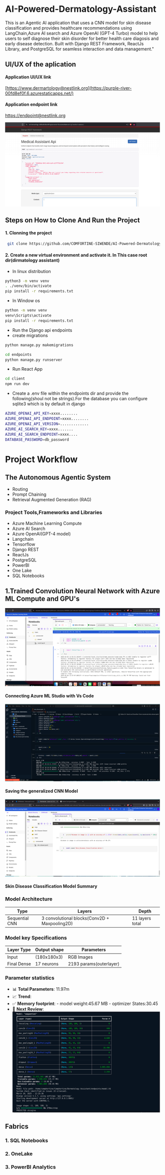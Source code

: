# AI-Powered-Dermatology-Assistant

This is an Agentic AI application that uses a CNN model for skin disease classification and provides healthcare recommendations using LangChain,Azure AI search and Azure OpenAI (GPT-4 Turbo) model to help users to self diagnose their skin disorder for better health care diagosis and early disease detection. Built with Django REST Framework, ReactJs Library, and PostgreSQL for seamless interaction and data management."

## UI/UX of the aplication

#### Application UI/UX link

[https://www.dermartology@nestlink.org](https://purple-river-00fd8ef0f.6.azurestaticapps.net/)

#### Application endpoint link

[https://endpoint@nestlink.org](https://aid-dermatilogy-cbfbbad0cdhscbf9.spaincentral-01.azurewebsites.net/api/medical-assistant/)

![.](endpoints/ai-hack-img/endpoint.png)

## Steps on How to Clone And Run the Project

#### 1. Clonning the project

```bash
 git clone https://github.com/COMFORTINE-SIWENDE/AI-Powered-Dermatology-Assistant.git
```

#### 2. Create a new virtual environment and activate it. In This case root dir(dirmatology assistant)

- In linux distribution

```bash
python3 -m venv venv
. ./venv/bin/activate
pip install -r requirements.txt
```

- In Window os

```bash
python -m venv venv
venv\Scripts\activate
pip install -r requirements.txt
```

- Run the Django api endpoints
- create migrations

```bash
python manage.py makemigrations
```

```bash
cd endpoints
python manage.py runserver
```

- Run React App

```bash
cd client
npm run dev
```

- Create a .env file within the endpoints dir and provide the following(shoul not be strings).For the database you can configure sqlite3 which is by default in django

```bash
AZURE_OPENAI_API_KEY=xxxx........
AZURE_OPENAI_API_ENDPOINT=xxxx........
AZURE_OPENAI_API_VERSION=.............
AZURE_AI_SEARCH_KEY=xxxx.......
AZURE_AI_SEARCH_ENDPOINT=xxxx....
DATABASE_PASSWORD=db_password
```

# Project Workflow

## The Autonomous Agentic System

- Routing
- Prompt Chaining
- Retrieval Augmented Generation (RAG)

### Project Tools,Frameworks and Libraries

- Azure Machine Learning Compute
- Azure AI Search
- Azure OpenAI(GPT-4 model)
- Langchain
- Tensorflow
- Django REST
- ReactJs
- PostgreSQL
- PowerBI
- One Lake
- SQL Notebooks

## 1.Trained Convolution Neural Network with Azure ML Compute and GPU's

![Azure ML Studio:](endpoints/ai-hack-img/Azure-machine-learning-studio.png)

#### Connecting Azure ML Studio with Vs Code

![Connecting](endpoints/ai-hack-img/azure-vs-code-model-training.png)

#### Saving the generalized CNN Model

![.](endpoints/ai-hack-img/how-to-get-the-model.png)

#### Skin Disease Classification Model Summary

### Model Architecture

| Type           | Layers                                        | Depth           |
| -------------- | --------------------------------------------- | --------------- |
| Sequential CNN | 3 convolutional blocks(Conv2D + Maxpooling2D) | 11 layers total |

### Model key Specifications

| Layer Type  | Output shape | Parameters              |
| ----------- | ------------ | ----------------------- |
| Input       | (180x180x3)  | RGB Images              |
| Final Dense | 17 neurons   | 2193 params(outerlayer) |

### Parameter statistics

- 📊 **Total Parameters**: 11.97m
- 📈 **Trend**:
- ✅ **Memory footprint**: - model weight:45.67 MB - optimizer States:30.45
- 📅 **Next Review**:
  ![Summary:](endpoints/ai-hack-img/model-summary.png)

## Fabrics

### 1. SQL Notebooks

### 2. OneLake

### 3. PowerBI Analytics
